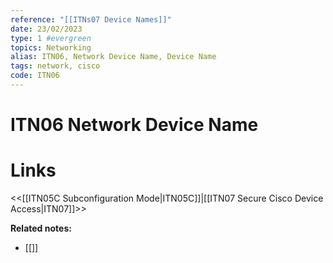 ```yaml
---
reference: "[[ITNs07 Device Names]]"
date: 23/02/2023
type: 1 #evergreen
topics: Networking
alias: ITN06, Network Device Name, Device Name
tags: network, cisco
code: ITN06
---
```

# ITN06 Network Device Name


# Links
<<[[ITN05C Subconfiguration Mode|ITN05C]]|[[ITN07 Secure Cisco Device Access|ITN07]]>>

**Related notes:**
- [[]] 